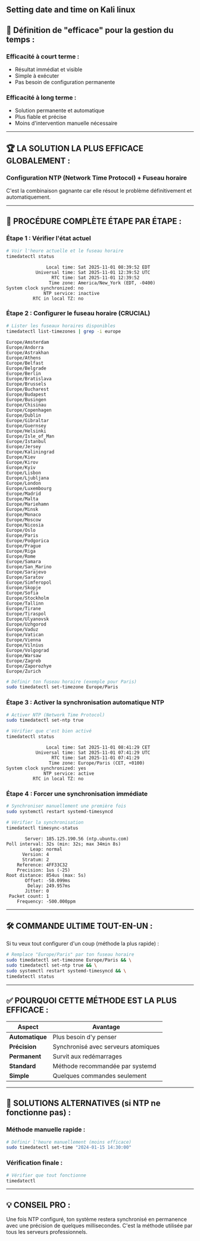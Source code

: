## Setting date and time on Kali linux

## 🎯 Définition de "efficace" pour la gestion du temps :

### **Efficacité à court terme** :
- Résultat immédiat et visible
- Simple à exécuter
- Pas besoin de configuration permanente

### **Efficacité à long terme** :
- Solution permanente et automatique
- Plus fiable et précise
- Moins d'intervention manuelle nécessaire

---

## 🏆 **LA SOLUTION LA PLUS EFFICACE GLOBALEMENT** :

### **Configuration NTP (Network Time Protocol) + Fuseau horaire**

C'est la combinaison gagnante car elle résout le problème définitivement et automatiquement.

---

## 🚀 **PROCÉDURE COMPLÈTE ÉTAPE PAR ÉTAPE** :

### **Étape 1 : Vérifier l'état actuel**
```bash
# Voir l'heure actuelle et le fuseau horaire
timedatectl status
```

```
               Local time: Sat 2025-11-01 08:39:52 EDT
           Universal time: Sat 2025-11-01 12:39:52 UTC
                 RTC time: Sat 2025-11-01 12:39:52
                Time zone: America/New_York (EDT, -0400)
System clock synchronized: no
              NTP service: inactive
          RTC in local TZ: no
```

### **Étape 2 : Configurer le fuseau horaire (CRUCIAL)**
```bash
# Lister les fuseaux horaires disponibles
timedatectl list-timezones | grep -i europe
```

```
Europe/Amsterdam
Europe/Andorra
Europe/Astrakhan
Europe/Athens
Europe/Belfast
Europe/Belgrade
Europe/Berlin
Europe/Bratislava
Europe/Brussels
Europe/Bucharest
Europe/Budapest
Europe/Busingen
Europe/Chisinau
Europe/Copenhagen
Europe/Dublin
Europe/Gibraltar
Europe/Guernsey
Europe/Helsinki
Europe/Isle_of_Man
Europe/Istanbul
Europe/Jersey
Europe/Kaliningrad
Europe/Kiev
Europe/Kirov
Europe/Kyiv
Europe/Lisbon
Europe/Ljubljana
Europe/London
Europe/Luxembourg
Europe/Madrid
Europe/Malta
Europe/Mariehamn
Europe/Minsk
Europe/Monaco
Europe/Moscow
Europe/Nicosia
Europe/Oslo
Europe/Paris
Europe/Podgorica
Europe/Prague
Europe/Riga
Europe/Rome
Europe/Samara
Europe/San_Marino
Europe/Sarajevo
Europe/Saratov
Europe/Simferopol
Europe/Skopje
Europe/Sofia
Europe/Stockholm
Europe/Tallinn
Europe/Tirane
Europe/Tiraspol
Europe/Ulyanovsk
Europe/Uzhgorod
Europe/Vaduz
Europe/Vatican
Europe/Vienna
Europe/Vilnius
Europe/Volgograd
Europe/Warsaw
Europe/Zagreb
Europe/Zaporozhye
Europe/Zurich
```

```bash
# Définir ton fuseau horaire (exemple pour Paris)
sudo timedatectl set-timezone Europe/Paris
```

### **Étape 3 : Activer la synchronisation automatique NTP**
```bash
# Activer NTP (Network Time Protocol)
sudo timedatectl set-ntp true

# Vérifier que c'est bien activé
timedatectl status
```

```
               Local time: Sat 2025-11-01 08:41:29 CET
           Universal time: Sat 2025-11-01 07:41:29 UTC
                 RTC time: Sat 2025-11-01 07:41:29
                Time zone: Europe/Paris (CET, +0100)
System clock synchronized: yes
              NTP service: active
          RTC in local TZ: no
```

### **Étape 4 : Forcer une synchronisation immédiate**
```bash
# Synchroniser manuellement une première fois
sudo systemctl restart systemd-timesyncd

# Vérifier la synchronisation
timedatectl timesync-status
```

```
       Server: 185.125.190.56 (ntp.ubuntu.com)
Poll interval: 32s (min: 32s; max 34min 8s)
         Leap: normal
      Version: 4
      Stratum: 2
    Reference: 4FF33C32
    Precision: 1us (-25)
Root distance: 854us (max: 5s)
       Offset: -50.099ms
        Delay: 249.957ms
       Jitter: 0
 Packet count: 1
    Frequency: -500.000ppm
```

---

## 🛠 **COMMANDE ULTIME TOUT-EN-UN** :

Si tu veux tout configurer d'un coup (méthode la plus rapide) :

```bash
# Remplace "Europe/Paris" par ton fuseau horaire
sudo timedatectl set-timezone Europe/Paris && \
sudo timedatectl set-ntp true && \
sudo systemctl restart systemd-timesyncd && \
timedatectl status
```

---

## ✅ **POURQUOI CETTE MÉTHODE EST LA PLUS EFFICACE** :

| Aspect | Avantage |
|--------|----------|
| **Automatique** | Plus besoin d'y penser |
| **Précision** | Synchronisé avec serveurs atomiques |
| **Permanent** | Survit aux redémarrages |
| **Standard** | Méthode recommandée par systemd |
| **Simple** | Quelques commandes seulement |

---

## 🔧 **SOLUTIONS ALTERNATIVES (si NTP ne fonctionne pas)** :

### **Méthode manuelle rapide** :
```bash
# Définir l'heure manuellement (moins efficace)
sudo timedatectl set-time "2024-01-15 14:30:00"
```

### **Vérification finale** :
```bash
# Vérifier que tout fonctionne
timedatectl
```

---

## 💡 **CONSEIL PRO** :
Une fois NTP configuré, ton système restera synchronisé en permanence avec une précision de quelques millisecondes. C'est la méthode utilisée par tous les serveurs professionnels.


